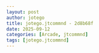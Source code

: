 ```yaml
---
layout: post
author: jotego
title: jotego.jtcommnd - 2d8b68f
date: 2025-09-12
categories: [Arcade, jtcommnd]
tags: [jotego.jtcommnd]
---
```


